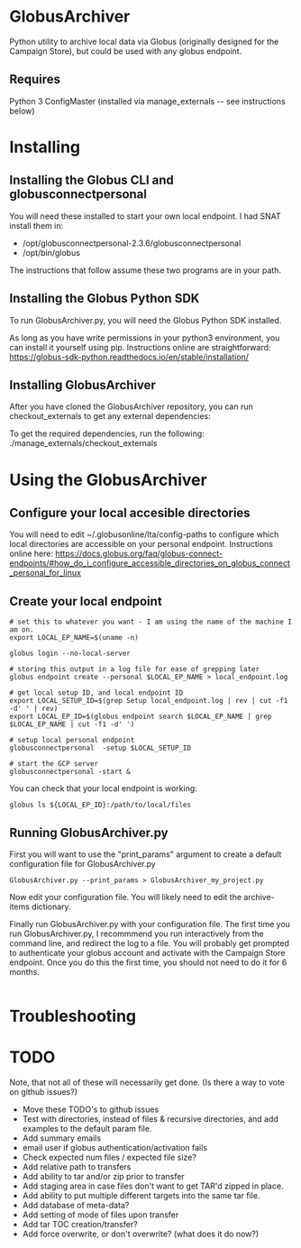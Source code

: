 # GlobusArchiver
Python utility to archive local data via Globus (originally designed for the Campaign Store), but could be used with
any globus endpoint.

## Requires
Python 3
ConfigMaster  (installed via manage_externals -- see instructions below)

# Installing

## Installing the Globus CLI and globusconnectpersonal

You will need these installed to start your own local endpoint.  I had SNAT install them in:
* /opt/globusconnectpersonal-2.3.6/globusconnectpersonal
* /opt/bin/globus

The instructions that follow assume these two programs are in your path.

## Installing the Globus Python SDK
To run GlobusArchiver.py, you will need the Globus Python SDK installed.

As long as you have write permissions in your python3 environment, you can install it yourself using pip.  Instructions online are straightforward:
https://globus-sdk-python.readthedocs.io/en/stable/installation/


## Installing GlobusArchiver

After you have cloned the GlobusArchiver repository, you can run checkout_externals to get any external dependencies:

To get the required dependencies, run the following:
./manage_externals/checkout_externals


# Using the GlobusArchiver

## Configure your local accesible directories

You will need to edit ~/.globusonline/lta/config-paths to configure which local directories are accessible on your personal endpoint.  Instructions online here:
https://docs.globus.org/faq/globus-connect-endpoints/#how_do_i_configure_accessible_directories_on_globus_connect_personal_for_linux

## Create your local endpoint
```
# set this to whatever you want - I am using the name of the machine I am on.
export LOCAL_EP_NAME=$(uname -n)

globus login --no-local-server

# storing this output in a log file for ease of grepping later
globus endpoint create --personal $LOCAL_EP_NAME > local_endpoint.log

# get local setup ID, and local endpoint ID
export LOCAL_SETUP_ID=$(grep Setup local_endpoint.log | rev | cut -f1 -d' ' | rev)
export LOCAL_EP_ID=$(globus endpoint search $LOCAL_EP_NAME | grep $LOCAL_EP_NAME | cut -f1 -d' ')

# setup local personal endpoint
globusconnectpersonal  -setup $LOCAL_SETUP_ID
 
# start the GCP server
globusconnectpersonal -start &
```

You can check that your local endpoint is working:
```
globus ls ${LOCAL_EP_ID}:/path/to/local/files
```

## Running GlobusArchiver.py
First you will want to use the "print_params" argument to create a default configuration file for GlobusArchiver.py

```
GlobusArchiver.py --print_params > GlobusArchiver_my_project.py
```

Now edit your configuration file.  You will likely need to edit the archive-items dictionary.

Finally run GlobusArchiver.py with your configuration file.  The first time you run GlobusArchiver.py, I recommmend you run interactively from the command line, and redirect the log to a file.  You will probably get prompted to authenticate your globus account and activate with the Campaign Store endpoint.  Once you do this the first time, you should not need to do it for 6 months.  
```

```

# Troubleshooting

# TODO
Note, that not all of these will necessarily get done.  (Is there a way to vote on github issues?)
* Move these TODO's to github issues
* Test with directories, instead of files & recursive directories, and add examples to the default param file.
* Add summary emails
* email user if globus authentication/activation fails
* Check expected num files / expected file size?
* Add relative path to transfers
* Add ability to tar and/or zip prior to transfer
* Add staging area in case files don't want to get TAR'd zipped in place.
* Add ability to put multiple different targets into the same tar file.
* Add database of meta-data?
* Add setting of mode of files upon transfer
* Add tar TOC creation/transfer?
* Add force overwrite, or don't overwrite?  (what does it do now?)
